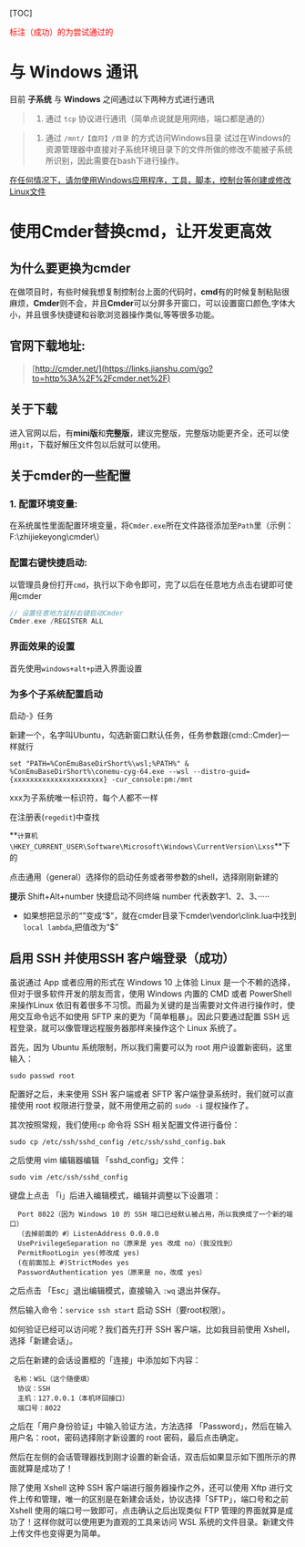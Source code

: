 [TOC]



[赋值自少数派]: https://zhuanlan.zhihu.com/p/34950508	"少数派"

 <font color="red">标注（成功）的为尝试通过的</font>

# 与 Windows 通讯

目前 **子系统** 与 **Windows** 之间通过以下两种方式进行通讯

> 1. 通过 `tcp` 协议进行通讯（简单点说就是用网络，端口都是通的）

> 1. 通过 `/mnt/【盘符】/目录` 的方式访问Windows目录
>    试过在Windows的资源管理器中直接对子系统环境目录下的文件所做的修改不能被子系统所识别，因此需要在bash下进行操作。

[在任何情况下，请勿使用Windows应用程序，工具，脚本，控制台等创建或修改Linux文件](https://links.jianshu.com/go?to=https%3A%2F%2Fblogs.msdn.microsoft.com%2Fcommandline%2F2016%2F11%2F17%2Fdo-not-change-linux-files-using-windows-apps-and-tools%2F)

# 使用Cmder替换cmd，让开发更高效

## 为什么要更换为cmder

在做项目时，有些时候我想复制控制台上面的代码时，**cmd**有的时候复制粘贴很麻烦，**Cmder**则不会，并且**Cmder**可以分屏多开窗口，可以设置窗口颜色,字体大小，并且很多快捷键和谷歌浏览器操作类似,等等很多功能。

## 官网下载地址:

> [http://cmder.net/](https://links.jianshu.com/go?to=http%3A%2F%2Fcmder.net%2F)

## 关于下载

进入官网以后，有**mini版**和**完整版**，建议完整版，完整版功能更齐全，还可以使用`git`，下载好解压文件包以后就可以使用。

## 关于cmder的一些配置

### 1. 配置环境变量:

在系统属性里面配置环境变量，将`Cmder.exe`所在文件路径添加至`Path`里（示例：F:\zhijiekeyong\cmder\）

### 配置右键快捷启动:

以管理员身份打开`cmd`，执行以下命令即可，完了以后在任意地方点击右键即可使用cmder

```cpp
// 设置任意地方鼠标右键启动Cmder
Cmder.exe /REGISTER ALL
```

### 界面效果的设置

首先使用`windows+alt+p`进入界面设置

### 为多个子系统配置启动

启动-》任务

新建一个，名字叫Ubuntu，勾选新窗口默认任务，任务参数跟{cmd::Cmder}一样就行

```
set "PATH=%ConEmuBaseDirShort%\wsl;%PATH%" & %ConEmuBaseDirShort%\conemu-cyg-64.exe --wsl --distro-guid={xxxxxxxxxxxxxxxxxxxxxx} -cur_console:pm:/mnt
```

xxx为子系统唯一标识符，每个人都不一样

在注册表(`regedit`)中查找

**`计算机\HKEY_CURRENT_USER\Software\Microsoft\Windows\CurrentVersion\Lxss`**下的

点击通用（general）选择你的启动任务或者带参数的shell，选择刚刚新建的

**提示**
Shift+Alt+number 快捷启动不同终端
number 代表数字1、2、3、·····

* 如果想把显示的“”变成“$”，就在cmder目录下cmder\vendor\clink.lua中找到 `local lambda`,把值改为“\$”

## 启用 SSH 并使用SSH 客户端登录（成功）

虽说通过 App 或者应用的形式在 Windows 10 上体验 Linux 是一个不赖的选择，但对于很多软件开发的朋友而言，使用 Windows 内置的 CMD 或者 PowerShell 来操作Linux 依旧有着很多不习惯。而最为关键的是当需要对文件进行操作时，使用交互命令远不如使用 SFTP 来的更为「简单粗暴」。因此只要通过配置 SSH 远程登录，就可以像管理远程服务器那样来操作这个 Linux 系统了。

首先，因为 Ubuntu 系统限制，所以我们需要可以为 root 用户设置新密码，这里输入：

```
sudo passwd root
```

配置好之后，未来使用 SSH 客户端或者 SFTP 客户端登录系统时，我们就可以直接使用 root 权限进行登录，就不用使用之前的 `sudo -i` 提权操作了。

其次按照常规，我们使用`cp` 命令将 SSH 相关配置文件进行备份：

```
sudo cp /etc/ssh/sshd_config /etc/ssh/sshd_config.bak
```

之后使用 vim 编辑器编辑 「sshd_config」文件：

```
sudo vim /etc/ssh/sshd_config
```

键盘上点击 「i」后进入编辑模式，编辑并调整以下设置项：

```text
  Port 8022（因为 Windows 10 的 SSH 端口已经默认被占用，所以我换成了一个新的端口）
  （去掉前面的 #）ListenAddress 0.0.0.0
  UsePrivilegeSeparation no（原来是 yes 改成 no）（我没找到）
  PermitRootLogin yes(修改成 yes)
  (在前面加上 #)StrictModes yes
  PasswordAuthentication yes（原来是 no，改成 yes）
```

之后点击 「Esc」退出编辑模式，直接输入 `:wq` 退出并保存。

然后输入命令：`service ssh start` 启动 SSH（要root权限）。

如何验证已经可以访问呢？我们首先打开 SSH 客户端，比如我目前使用 Xshell，选择「新建会话」。

之后在新建的会话设置框的「连接」中添加如下内容：

```text
 名称：WSL（这个随便填）
  协议：SSH
  主机：127.0.0.1（本机环回接口）
  端口号：8022
```

之后在「用户身份验证」中输入验证方法，方法选择 「Password」，然后在输入用户名：root，密码选择刚才新设置的 root 密码，最后点击确定。

然后在左侧的会话管理器找到刚才设置的新会话，双击后如果显示如下图所示的界面就算是成功了！

除了使用 Xshell 这种 SSH 客户端进行服务器操作之外，还可以使用 Xftp 进行文件上传和管理，唯一的区别是在新建会话处，协议选择「SFTP」，端口号和之前 Xshell 使用的端口号一致即可，点击确认之后出现类似 FTP 管理的界面就算是成功了！这样你就可以使用更为直观的工具来访问 WSL 系统的文件目录。新建文件上传文件也变得更为简单。
